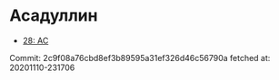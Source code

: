 # Асадуллин
- [28: AC](28.md)

Commit: 2c9f08a76cbd8ef3b89595a31ef326d46c56790a
 fetched at: 20201110-231706
